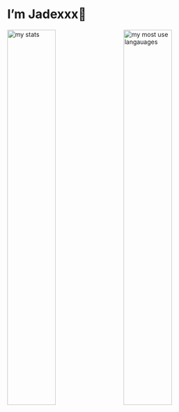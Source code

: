  # I’m Jadexxx👋

<img alt="my stats" align="left" width="47%" src="https://github-readme-stats.vercel.app/api?username=Jadex258&show_icons=true"/>

<img alt="my most use langauages" align="right" width="47%" src="https://github-readme-stats.vercel.app/api/top-langs/?username=Jadex258&layout=compact"/>
